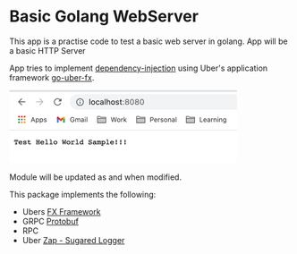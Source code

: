 # Basic Golang WebServer
 This app is a practise code to test a basic web server in golang.
App will be a basic HTTP Server

App tries to implement [dependency-injection](https://www.tutorialsteacher.com/ioc/dependency-injection) using Uber's application framework [go-uber-fx](https://pkg.go.dev/go.uber.org/fx). 

![img.png](img.png)
 
 Module will be updated as and when modified.
 
 This package implements the following:
  - Ubers [FX Framework](https://pkg.go.dev/go.uber.org/fx)
  - GRPC [Protobuf](https://developers.google.com/protocol-buffers)
  - RPC
  - Uber [Zap - Sugared Logger](https://pkg.go.dev/go.uber.org/zap)